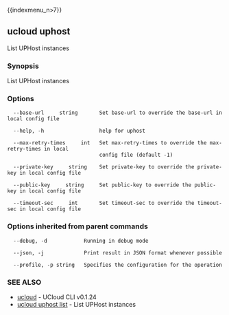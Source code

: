 {{indexmenu_n>7}}

## ucloud uphost

List UPHost instances

### Synopsis

List UPHost instances

### Options

```
  --base-url     string       Set base-url to override the base-url in local config file 

  --help, -h                  help for uphost 

  --max-retry-times     int   Set max-retry-times to override the max-retry-times in local
                              config file (default -1) 

  --private-key     string    Set private-key to override the private-key in local config file 

  --public-key     string     Set public-key to override the public-key in local config file 

  --timeout-sec     int       Set timeout-sec to override the timeout-sec in local config file 

```

### Options inherited from parent commands

```
  --debug, -d            Running in debug mode 

  --json, -j             Print result in JSON format whenever possible 

  --profile, -p string   Specifies the configuration for the operation 

```

### SEE ALSO

* [ucloud](software/cli/cmd/ucloud)	 - UCloud CLI v0.1.24
* [ucloud uphost list](software/cli/cmd/ucloud/uphost/list)	 - List UPHost instances

